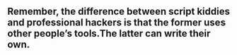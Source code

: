## Remember, the difference between script kiddies and professional hackers is that the former uses other people’s tools.The latter can write their own. 